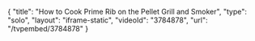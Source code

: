 {
    "title": "How to Cook Prime Rib on the Pellet Grill and Smoker",
    "type": "solo",
    "layout": "iframe-static",
    "videoId": "3784878",
    "url": "\/tvpembed\/3784878"
}
